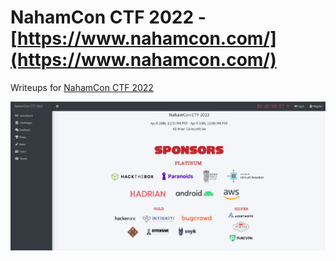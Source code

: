 # NahamCon CTF 2022 - [https://www.nahamcon.com/](https://www.nahamcon.com/)

Writeups for [ NahamCon CTF 2022](https://ctf.nahamcon.com/)

![info.JPG](images/info.JPG)
